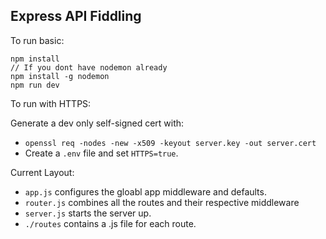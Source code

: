 ## Express API Fiddling

To run basic:
```
npm install
// If you dont have nodemon already
npm install -g nodemon
npm run dev
```

To run with HTTPS:

Generate a dev only self-signed cert with:
- `openssl req -nodes -new -x509 -keyout server.key -out server.cert`
- Create a `.env` file and set `HTTPS=true`.


Current Layout:

- `app.js` configures the gloabl app middleware and defaults.
- `router.js` combines all the routes and their respective middleware
- `server.js` starts the server up.
- `./routes` contains a .js file for each route.